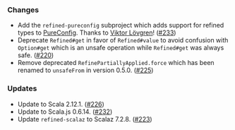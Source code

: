 ### Changes

* Add the `refined-pureconfig` subproject which adds support for
  refined types to [PureConfig](https://github.com/melrief/pureconfig).
  Thanks to [Viktor Lövgren](https://github.com/vlovgr)! ([#233])
* Deprecate `Refined#get` in favor of `Refined#value` to avoid
  confusion with `Option#get` which is an unsafe operation while
  `Refined#get` was always safe. ([#220])
* Remove deprecated `RefinePartiallyApplied.force` which has been
  renamed to `unsafeFrom` in version 0.5.0. ([#225])

### Updates

* Update to Scala 2.12.1. ([#226])
* Update to Scala.js 0.6.14. ([#232])
* Update `refined-scalaz` to Scalaz 7.2.8. ([#223])

[#220]: https://github.com/fthomas/refined/issues/220
[#223]: https://github.com/fthomas/refined/pull/223
[#225]: https://github.com/fthomas/refined/pull/225
[#226]: https://github.com/fthomas/refined/pull/226
[#232]: https://github.com/fthomas/refined/pull/232
[#233]: https://github.com/fthomas/refined/pull/233
